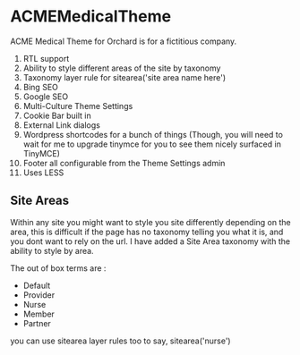 # ACMEMedicalTheme
ACME Medical Theme for Orchard is for a fictitious company.

1. RTL support 
2. Ability to style different areas of the site by taxonomy 
3. Taxonomy layer rule for sitearea('site area name here') 
4. Bing SEO 
5. Google SEO 
6. Multi-Culture Theme Settings 
7. Cookie Bar built in 
8. External Link dialogs
9. Wordpress shortcodes for a bunch of things (Though, you will need to wait for me to upgrade tinymce for you to see them nicely surfaced in TinyMCE) 
10. Footer all configurable from the Theme Settings admin 
11. Uses LESS 

## Site Areas ##

Within any site you might want to style you site differently depending on the area, this is difficult if the page has no taxonomy telling you what it is, and you dont want to rely on the url. I have added a Site Area taxonomy with the ability to style by area.

The out of box terms are :

- Default
- Provider
- Nurse
- Member
- Partner

you can use sitearea layer rules too to say, sitearea('nurse')

